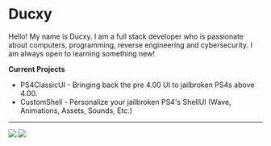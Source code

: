 
# Ducxy
Hello! My name is Ducxy. I am a full stack developer who is passionate about computers, programming, reverse engineering and cybersecurity. I am always open to learning something new!

**Current Projects**

 - PS4ClassicUI - Bringing back the pre 4.00 UI to jailbroken PS4s above 4.00.
 - CustomShell - Personalize your jailbroken PS4's ShellUI (Wave, Animations, Assets, Sounds, Etc.)
---
<p float="left">
  <img align="left" src="https://github-readme-stats.vercel.app/api?username=mrducxy&count_private=true&show_icons=true&theme=github_dark&card_width=468"/>
<img align="left" src="https://github-readme-stats.vercel.app/api/top-langs/?username=mrducxy&theme=github_dark&layout=compact&card_width=418"/>
</p>
